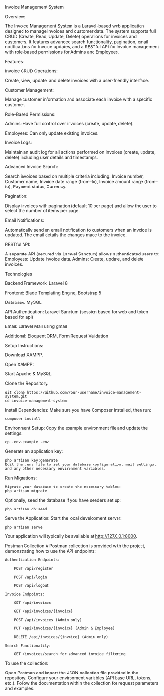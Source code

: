 Invoice Management System

Overview:

The Invoice Management System is a Laravel-based web application designed to manage invoices and customer data. The system supports full CRUD (Create, Read, Update, Delete) operations for invoices and customers. It features advanced search functionality, pagination, email notifications for invoice updates, and a RESTful API for invoice management with role-based permissions for Admins and Employees.

Features:

Invoice CRUD Operations:

Create, view, update, and delete invoices with a user-friendly interface.

Customer Management:

Manage customer information and associate each invoice with a specific customer.

Role-Based Permissions:

Admins: Have full control over invoices (create, update, delete).

Employees: Can only update existing invoices.

Invoice Logs:

Maintain an audit log for all actions performed on invoices (create, update, delete) including user details and timestamps.

Advanced Invoice Search:

Search invoices based on multiple criteria including:
    Invoice number,
    Customer name,
    Invoice date range (from–to),
    Invoice amount range (from–to),
    Payment status,
    Currency.

Pagination:

Display invoices with pagination (default 10 per page) and allow the user to select the number of items per page.

Email Notifications:

Automatically send an email notification to customers when an invoice is updated. The email details the changes made to the invoice.

RESTful API:

A separate API (secured via Laravel Sanctum) allows authenticated users to:
    Employees: Update invoice data.
    Admins: Create, update, and delete invoices.

Technologies

Backend Framework: Laravel 8

Frontend: Blade Templating Engine, Bootstrap 5

Database: MySQL

API Authentication: Laravel Sanctum (session based for web and token based for api)

Email: Laravel Mail using gmail

Additional: Eloquent ORM, Form Request Validation

Setup Instructions:

Download XAMPP.

Open XAMPP:

Start Apache & MySQL.

Clone the Repository:

    git clone https://github.com/your-username/invoice-management-system.git
    cd invoice-management-system

Install Dependencies:
    Make sure you have Composer installed, then run:

    composer install

Environment Setup:
    Copy the example environment file and update the settings:
    
    cp .env.example .env

Generate an application key:

    php artisan key:generate
    Edit the .env file to set your database configuration, mail settings, and any other necessary environment variables.

Run Migrations:

    Migrate your database to create the necessary tables:
    php artisan migrate

Optionally, seed the database if you have seeders set up:

    php artisan db:seed

Serve the Application:
    Start the local development server:

    php artisan serve

Your application will typically be available at http://127.0.0.1:8000.

Postman Collection
A Postman collection is provided with the project, demonstrating how to use the API endpoints:

    Authentication Endpoints:

        POST /api/register

        POST /api/login

        POST /api/logout

    Invoice Endpoints:

        GET /api/invoices

        GET /api/invoices/{invoice}

        POST /api/invoices (Admin only)

        PUT /api/invoices/{invoice} (Admin & Employee)

        DELETE /api/invoices/{invoice} (Admin only)

    Search Functionality:

        GET /invoices/search for advanced invoice filtering

To use the collection:

Open Postman and import the JSON collection file provided in the repository.
Configure your environment variables (API base URL, tokens, etc.).
Follow the documentation within the collection for request parameters and examples.
